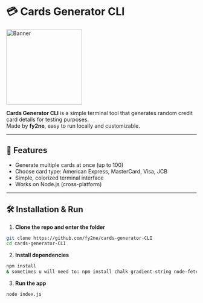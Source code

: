 # 💳 Cards Generator CLI

<img src="https://cdn.discordapp.com/attachments/1196092200338071695/1431378502300598402/image.png?ex=68fd329c&is=68fbe11c&hm=f46ebd9c98e62b89f785dd8002695d494572778cddcd7bbb8ab9671e59dad1bb&" alt="Banner" width="200">

**Cards Generator CLI** is a simple terminal tool that generates random credit card details for testing purposes.  
Made by **fy2ne**, easy to run locally and customizable.  

---

## 🚀 Features
- Generate multiple cards at once (up to 100)  
- Choose card type: American Express, MasterCard, Visa, JCB  
- Simple, colorized terminal interface  
- Works on Node.js (cross-platform)  

---

## 🛠️ Installation & Run

1. **Clone the repo and enter the folder**

```bash
git clone https://github.com/fy2ne/cards-generator-CLI
cd cards-generator-CLI
```

2. **Install dependencies**

```bash
npm install
& sometimes u will need to: npm install chalk gradient-string node-fetch
```

3. **Run the app**

```bash
node index.js
```
